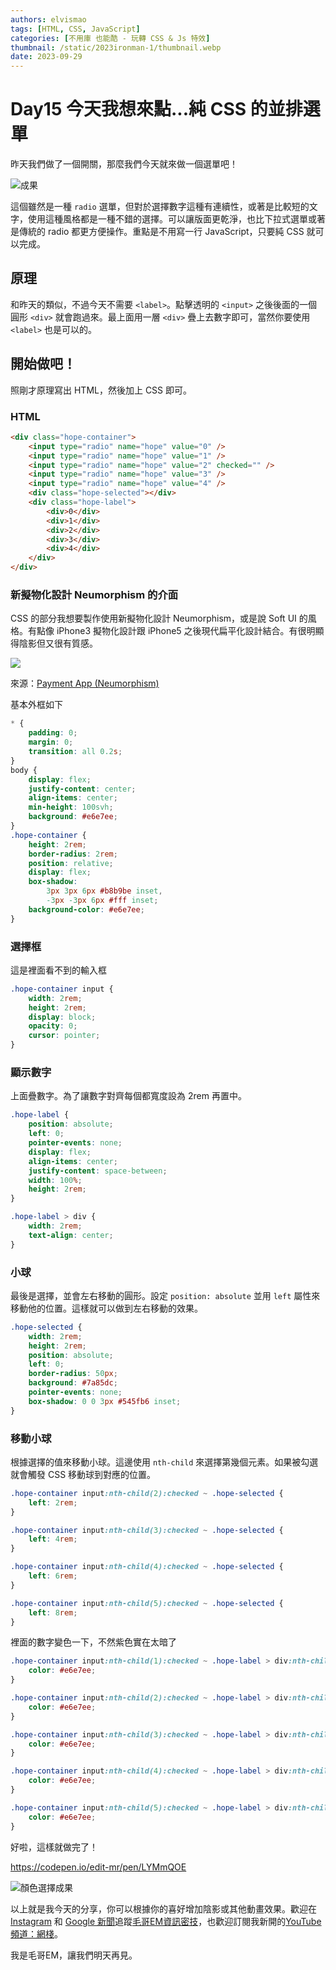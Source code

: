 ```yaml
---
authors: elvismao
tags: [HTML, CSS, JavaScript]
categories: [不用庫 也能酷 - 玩轉 CSS & Js 特效]
thumbnail: /static/2023ironman-1/thumbnail.webp
date: 2023-09-29
---
```


# Day15 今天我想來點...純 CSS 的並排選單

昨天我們做了一個開關，那麼我們今天就來做一個選單吧！

![成果](final.gif)

這個雖然是一種 `radio` 選單，但對於選擇數字這種有連續性，或著是比較短的文字，使用這種風格都是一種不錯的選擇。可以讓版面更乾淨，也比下拉式選單或著是傳統的 radio 都更方便操作。重點是不用寫一行 JavaScript，只要純 CSS 就可以完成。

## 原理

和昨天的類似，不過今天不需要 `<label>`。點擊透明的 `<input>` 之後後面的一個圓形 `<div>` 就會跑過來。最上面用一層 `<div>` 疊上去數字即可，當然你要使用 `<label>` 也是可以的。

## 開始做吧！

照剛才原理寫出 HTML，然後加上 CSS 即可。

### HTML

```html
<div class="hope-container">
    <input type="radio" name="hope" value="0" />
    <input type="radio" name="hope" value="1" />
    <input type="radio" name="hope" value="2" checked="" />
    <input type="radio" name="hope" value="3" />
    <input type="radio" name="hope" value="4" />
    <div class="hope-selected"></div>
    <div class="hope-label">
        <div>0</div>
        <div>1</div>
        <div>2</div>
        <div>3</div>
        <div>4</div>
    </div>
</div>
```

### 新擬物化設計 Neumorphism 的介面

CSS 的部分我想要製作使用新擬物化設計 Neumorphism，或是說 Soft UI 的風格。有點像 iPhone3 擬物化設計跟 iPhone5 之後現代扁平化設計結合。有很明顯得陰影但又很有質感。

![](example.webp)

來源：[Payment App (Neumorphism)](https://codepen.io/sdbrannum/pen/PowKRGj)

基本外框如下

```css
* {
    padding: 0;
    margin: 0;
    transition: all 0.2s;
}
body {
    display: flex;
    justify-content: center;
    align-items: center;
    min-height: 100svh;
    background: #e6e7ee;
}
.hope-container {
    height: 2rem;
    border-radius: 2rem;
    position: relative;
    display: flex;
    box-shadow:
        3px 3px 6px #b8b9be inset,
        -3px -3px 6px #fff inset;
    background-color: #e6e7ee;
}
```

### 選擇框

這是裡面看不到的輸入框

```css
.hope-container input {
    width: 2rem;
    height: 2rem;
    display: block;
    opacity: 0;
    cursor: pointer;
}
```

### 顯示數字

上面疊數字。為了讓數字對齊每個都寬度設為 2rem 再置中。

```css
.hope-label {
    position: absolute;
    left: 0;
    pointer-events: none;
    display: flex;
    align-items: center;
    justify-content: space-between;
    width: 100%;
    height: 2rem;
}

.hope-label > div {
    width: 2rem;
    text-align: center;
}
```

### 小球

最後是選擇，並會左右移動的圓形。設定 `position: absolute` 並用 `left` 屬性來移動他的位置。這樣就可以做到左右移動的效果。

```css
.hope-selected {
    width: 2rem;
    height: 2rem;
    position: absolute;
    left: 0;
    border-radius: 50px;
    background: #7a85dc;
    pointer-events: none;
    box-shadow: 0 0 3px #545fb6 inset;
}
```

### 移動小球

根據選擇的值來移動小球。這邊使用 `nth-child` 來選擇第幾個元素。如果被勾選就會觸發 CSS 移動球到對應的位置。

```css
.hope-container input:nth-child(2):checked ~ .hope-selected {
    left: 2rem;
}

.hope-container input:nth-child(3):checked ~ .hope-selected {
    left: 4rem;
}

.hope-container input:nth-child(4):checked ~ .hope-selected {
    left: 6rem;
}

.hope-container input:nth-child(5):checked ~ .hope-selected {
    left: 8rem;
}
```

裡面的數字變色一下，不然紫色實在太暗了

```css
.hope-container input:nth-child(1):checked ~ .hope-label > div:nth-child(1) {
    color: #e6e7ee;
}

.hope-container input:nth-child(2):checked ~ .hope-label > div:nth-child(2) {
    color: #e6e7ee;
}

.hope-container input:nth-child(3):checked ~ .hope-label > div:nth-child(3) {
    color: #e6e7ee;
}

.hope-container input:nth-child(4):checked ~ .hope-label > div:nth-child(4) {
    color: #e6e7ee;
}

.hope-container input:nth-child(5):checked ~ .hope-label > div:nth-child(5) {
    color: #e6e7ee;
}
```

好啦，這樣就做完了！

https://codepen.io/edit-mr/pen/LYMmQOE

![顏色選擇成果](final.gif)

以上就是我今天的分享，你可以根據你的喜好增加陰影或其他動畫效果。歡迎在 [Instagram](https://www.instagram.com/emtech.cc) 和 [Google 新聞](https://news.google.com/publications/CAAqBwgKMKXLvgswsubVAw?ceid=TW:zh-Hant&oc=3)追蹤[毛哥EM資訊密技](https://emtech.cc/)，也歡迎訂閱我新開的[YouTube 頻道：網棧](https://www.youtube.com/@webpallet)。

我是毛哥EM，讓我們明天再見。
